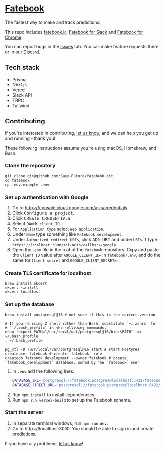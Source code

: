 # [Fatebook](https://fatebook.io)

The fastest way to make and track predictions.

This repo includes [fatebook.io](https://fatebook.io), [Fatebook for Slack](fatebook.io/for-slack) and [Fatebook for Chrome](https://fatebook.io/extension).

You can report bugs in the [Issues](https://github.com/Sage-Future/fatebook/issues) tab. You can make feature requests there or in our [Discord](https://discord.gg/mt9YVB8VDE).

## Tech stack

- Prisma
- Next.js
- Vercel
- Slack API
- TRPC
- Tailwind

## Contributing

If you're interested in contributing, [let us know](https://github.com/Sage-Future/fatebook/issues), and we can help you get up and running - thank you!

These following instructions assume you're using macOS, Homebrew, and Bash.

### Clone the repository

```shell
git clone git@github.com:Sage-Future/fatebook.git
cd fatebook
cp .env.example .env
```

### Set up authentication with Google

1. Go to https://console.cloud.google.com/apis/credentials.
2. Click <kbd>Configure a project</kbd>.
3. Click <kbd>CREATE CREDENTIALS</kbd>.
4. Select `OAuth client ID`.
5. For `Application type` select `Web application`.
6. Under `Name` type something like `Fatebook development`.
7. Under `Authorized redirect URIs`, click <kbd>ADD URI</kbd> and under `URIs 1` type `https://localhost:3000/api/auth/callback/google`.
8. Open the `.env` file in the root of the `fatebook` repository. Copy and paste the `Client ID` value after `GOOGLE_CLIENT_ID=` in `fatebook/.env`, and do the same for `Client secret` and `GOOGLE_CLIENT_SECRET=`.

### Create TLS certificate for localhost

```shell
brew install mkcert
mkcert -install
mkcert localhost
```

### Set up the database

```shell
brew install postgresql@16 # not sure if this is the correct version

# If you're using Z shell rather than Bash, substitute `~/.zshrc` for
# `~/.bash_profile` in the following commands.
echo 'export PATH="/usr/local/opt/postgresql@16/bin:$PATH"' >> ~/.bash_profile
. ~/.bash_profile

pg_ctl -D /usr/local/var/postgresql@16 start # start Postgres
createuser fatebook # create `fatebook` role
createdb fatebook_development --owner fatebook # create `fatebook_development` database, owned by the `fatebook` user
```

1. In `.env` add the following lines:
   ```bash
   DATABASE_URL='postgresql://fatebook:postgres@localhost:5432/fatebook_development'
   DATABASE_DIRECT_URL='postgresql://fatebook:postgres@localhost:5432/fatebook_development'
   ```
2. Run `npm install` to install dependencies.
3. Run `npm run vercel-build` to set up the Fatebook schema.

### Start the server

1. In separate terminal windows, run `npm run dev`.
2. Go to https://localhost:3000. You should be able to sign in and create predictions.

If you have any problems, [let us know](https://github.com/Sage-Future/fatebook/issues)!
